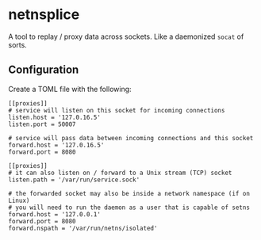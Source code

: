 # netnsplice

A tool to replay / proxy data across sockets.  Like a daemonized `socat` of sorts.

## Configuration

Create a TOML file with the following:

```
[[proxies]]
# service will listen on this socket for incoming connections
listen.host = '127.0.16.5'
listen.port = 50007

# service will pass data between incoming connections and this socket
forward.host = '127.0.16.5'
forward.port = 8080

[[proxies]]
# it can also listen on / forward to a Unix stream (TCP) socket
listen.path = '/var/run/service.sock'

# the forwarded socket may also be inside a network namespace (if on Linux)
# you will need to run the daemon as a user that is capable of setns
forward.host = '127.0.0.1'
forward.port = 8080
forward.nspath = '/var/run/netns/isolated'
```
